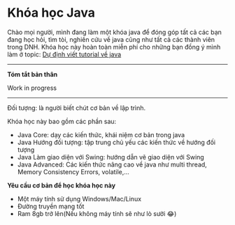 # Khóa học Java
Chào mọi người, mình đang làm một khóa java để đóng góp tất cả các bạn đang học hỏi, tìm tòi, nghiên cứu về java cũng như tất cả các thành viên trong DNH. Khóa học này hoàn toàn miễn phí cho những bạn đồng ý mình làm ở topic: [Dự định viết tutorial về java](https://daynhauhoc.com/t/du-dinh-viet-tutorial-ve-java/65262)

---
**Tóm tắt bản thân**

Work in progress

---

Đối tượng: là người biết chút cơ bản về lập trình.

Khóa học này bao gồm các phần sau:

* Java Core: dạy các kiến thức, khái niệm cơ bản trong java
* Java Hướng đối tượng: tập trung chủ yếu các kiến thức về hướng đối tượng
* Java Làm giao diện với Swing: hướng dẫn vẽ giao diện với Swing
* Java Advanced: Các kiến thức nâng cao về java như multi thread, Memory Consistency Errors, volatile,...

**Yêu cầu cơ bản để học khóa học này**

* Một máy tính sử dụng Windows/Mac/Linux
* Đường truyền mạng tốt
* Ram 8gb trở lên(Nếu không máy tính sẽ như lò sưởi :joy:)


